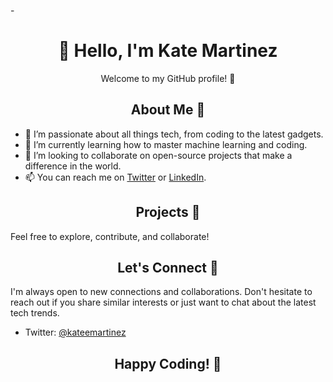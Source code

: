 -<h1 align="center">👋 Hello, I'm Kate Martinez</h1>
<p align="center">Welcome to my GitHub profile! 🚀</p>

<h2 align="center">About Me 🌟</h2>

- 👀 I’m passionate about all things tech, from coding to the latest gadgets.
- 🌱 I’m currently learning how to master machine learning and coding.
- 💞️ I’m looking to collaborate on open-source projects that make a difference in the world.
- 📫 You can reach me on [Twitter](https://twitter.com/KateCreates_) or [LinkedIn](https://www.linkedin.com/in/kateemartinezz/).

<h2 align="center">Projects 🚀</h2>


Feel free to explore, contribute, and collaborate!

<h2 align="center">Let's Connect 🤝</h2>

I'm always open to new connections and collaborations. Don't hesitate to reach out if you share similar interests or just want to chat about the latest tech trends.

- Twitter: [@kateemartinez]([https://twitter.com/kateemartinez](https://twitter.com/KateCreates_))

<h2 align="center">Happy Coding! 🚀</h2>


